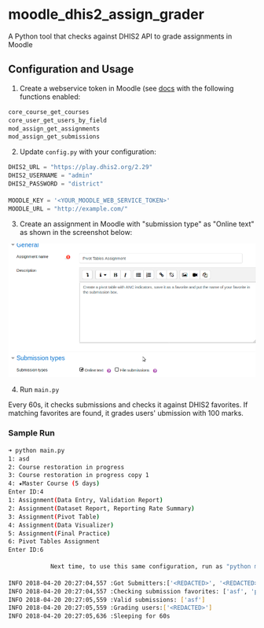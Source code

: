 # moodle_dhis2_assign_grader
A Python tool that checks against DHIS2 API to grade assignments in Moodle

## Configuration and Usage
1. Create a webservice token in Moodle (see [docs](https://docs.moodle.org/33/en/Using_web_services) with the following functions enabled:

```php
core_course_get_courses
core_user_get_users_by_field
mod_assign_get_assignments  
mod_assign_get_submissions
```

2. Update `config.py` with your configuration:

```python
DHIS2_URL = "https://play.dhis2.org/2.29"
DHIS2_USERNAME = "admin"
DHIS2_PASSWORD = "district"

MOODLE_KEY = '<YOUR_MOODLE_WEB_SERVICE_TOKEN>'
MOODLE_URL = "http://example.com/"

```
3. Create an assignment in Moodle with "submission type" as "Online text" as 
shown in the screenshot below:

![Image of Assignment](https://github.com/aatishnn/moodle_dhis2_assign_grader/blob/master/img/assignment.png)


4. Run `main.py`

Every 60s, it checks submissions and checks it against DHIS2 favorites. If matching favorites are found, it grades users' ubmission with 100 marks.

### Sample Run
```bash
➜ python main.py
1: asd
2: Course restoration in progress
3: Course restoration in progress copy 1
4: ★Master Course (5 days)
Enter ID:4
1: Assignment(Data Entry, Validation Report)
2: Assignment(Dataset Report, Reporting Rate Summary)
3: Assignment(Pivot Table)
4: Assignment(Data Visualizer)
5: Assignment(Final Practice)
6: Pivot Tables Assignment
Enter ID:6

            Next time, to use this same configuration, run as "python main.py 6"
        
INFO 2018-04-20 20:27:04,557 :Got Submitters:['<REDACTED>', '<REDACTED>']
INFO 2018-04-20 20:27:04,557 :Checking submission favorites: ['asf', 'pivot_tables_test']
INFO 2018-04-20 20:27:05,559 :Valid submissions: ['asf']
INFO 2018-04-20 20:27:05,559 :Grading users:['<REDACTED>']
INFO 2018-04-20 20:27:05,636 :Sleeping for 60s
```

